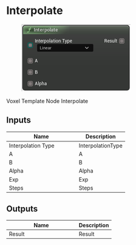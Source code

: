 # Interpolate

<div align="left" data-full-width="false"><figure><img src="../../../../.gitbook/assets/interpolate.png" alt=""><figcaption></figcaption></figure></div>

Voxel Template Node Interpolate

## Inputs

<table><thead><tr><th width="170">Name</th><th>Description</th></tr></thead><tbody><tr><td>Interpolation Type</td><td>InterpolationType</td></tr><tr><td>A</td><td>A</td></tr><tr><td>B</td><td>B</td></tr><tr><td>Alpha</td><td>Alpha</td></tr><tr><td>Exp</td><td>Exp</td></tr><tr><td>Steps</td><td>Steps</td></tr></tbody></table>

## Outputs

<table><thead><tr><th width="170">Name</th><th>Description</th></tr></thead><tbody><tr><td>Result</td><td>Result</td></tr></tbody></table>
